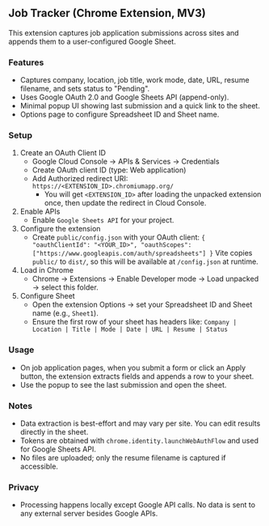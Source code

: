 <!-- @format -->

## Job Tracker (Chrome Extension, MV3)

This extension captures job application submissions
across sites and appends them to a user-configured
Google Sheet.

### Features

- Captures company, location, job title, work mode,
  date, URL, resume filename, and sets status to
  "Pending".
- Uses Google OAuth 2.0 and Google Sheets API
  (append-only).
- Minimal popup UI showing last submission and a quick
  link to the sheet.
- Options page to configure Spreadsheet ID and Sheet
  name.

### Setup

1. Create an OAuth Client ID
   - Google Cloud Console → APIs & Services →
     Credentials
   - Create OAuth client ID (type: Web application)
   - Add Authorized redirect URI:
     `https://<EXTENSION_ID>.chromiumapp.org/`
     - You will get `<EXTENSION_ID>` after loading the
       unpacked extension once, then update the
       redirect in Cloud Console.
2. Enable APIs
   - Enable `Google Sheets API` for your project.
3. Configure the extension
   - Create `public/config.json` with your OAuth
     client:
     `{ "oauthClientId": "<YOUR_ID>", "oauthScopes": ["https://www.googleapis.com/auth/spreadsheets"] }`
     Vite copies `public/` to `dist/`, so this will be
     available at `/config.json` at runtime.
4. Load in Chrome
   - Chrome → Extensions → Enable Developer mode → Load
     unpacked → select this folder.
5. Configure Sheet
   - Open the extension Options → set your Spreadsheet
     ID and Sheet name (e.g., `Sheet1`).
   - Ensure the first row of your sheet has headers
     like:
     `Company | Location | Title | Mode | Date | URL | Resume | Status`

### Usage

- On job application pages, when you submit a form or
  click an Apply button, the extension extracts fields
  and appends a row to your sheet.
- Use the popup to see the last submission and open the
  sheet.

### Notes

- Data extraction is best-effort and may vary per site.
  You can edit results directly in the sheet.
- Tokens are obtained with
  `chrome.identity.launchWebAuthFlow` and used for
  Google Sheets API.
- No files are uploaded; only the resume filename is
  captured if accessible.

### Privacy

- Processing happens locally except Google API calls.
  No data is sent to any external server besides Google
  APIs.
